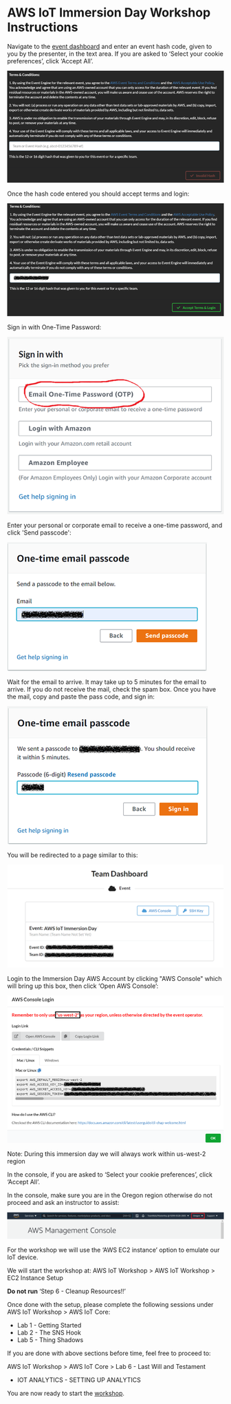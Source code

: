 # AWS IoT Immersion Day Workshop Instructions

Navigate to the [event dashboard](https://dashboard.eventengine.run) and enter an event hash code, given to you by the presenter, in the text area. If you are asked to ‘Select your cookie preferences’, click ‘Accept All’.

![img1.png](https://github.com/doronbl/aws_iot_workshop/blob/main/images/img1.png?raw=true)

Once the hash code entered you should accept terms and login:

![img2.png](https://github.com/doronbl/aws_iot_workshop/blob/main/images/img2.png?raw=true)

Sign in with One-Time Password:

![img3.png](https://github.com/doronbl/aws_iot_workshop/blob/main/images/img3.png?raw=true)

Enter your personal or corporate email to receive a one-time password, and click 'Send passcode':

![img4.png](https://github.com/doronbl/aws_iot_workshop/blob/main/images/img4.png?raw=true)

Wait for the email to arrive. It may take up to 5 minutes for the email to arrive. If you do not receive the mail, check the spam box. Once you have the mail, copy and paste the pass code, and sign in:

![img5.png](https://github.com/doronbl/aws_iot_workshop/blob/main/images/img5.png?raw=true)

You will be redirected to a page similar to this:

![img6.png](https://github.com/doronbl/aws_iot_workshop/blob/main/images/img6.png?raw=true)

Login to the Immersion Day AWS Account by clicking "AWS Console" which will bring up this box, then click ‘Open AWS Console’:

![img7.png](https://github.com/doronbl/aws_iot_workshop/blob/main/images/img7.png?raw=true)

Note: During this immersion day we will always work within us-west-2 region

In the console, if you are asked to ‘Select your cookie preferences’, click ‘Accept All’.

In the console, make sure you are in the Oregon region otherwise do not proceed and ask an instructor to assist:

![img8.png](https://github.com/doronbl/aws_iot_workshop/blob/main/images/img8.png?raw=true)

For the workshop we will use the ‘AWS EC2 instance’ option to emulate our IoT device.

We will start the workshop at: AWS IoT Workshop > AWS IoT Workshop > EC2 Instance Setup

**Do not run** ‘Step 6 - Cleanup Resources!!’

Once done with the setup, please complete the following sessions under AWS IoT Workshop > AWS IoT Core:
* Lab 1 - Getting Started
* Lab 2 - The SNS Hook
* Lab 5 - Thing Shadows

If you are done with above sections before time, feel free to proceed to:

AWS IoT Workshop > AWS IoT Core > Lab 6 - Last Will and Testament
* IOT ANALYTICS - SETTING UP ANALYTICS

You are now ready to start the [workshop](https://iot.awsworkshops.com).
